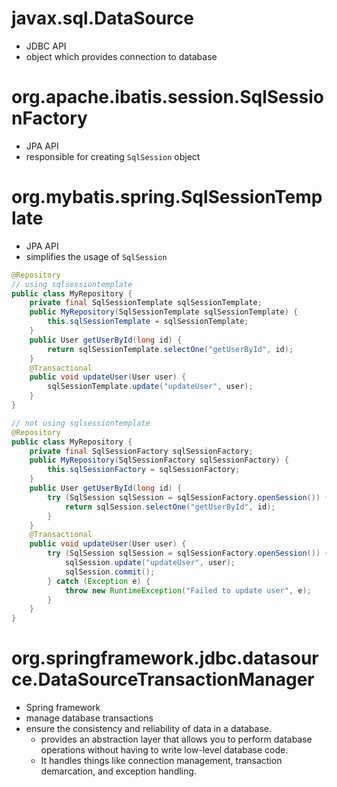 # javax.sql.DataSource
- JDBC API
- object which provides connection to database

# org.apache.ibatis.session.SqlSessionFactory
- JPA API
- responsible for creating `SqlSession` object

# org.mybatis.spring.SqlSessionTemplate
- JPA API
- simplifies the usage of `SqlSession`
```java
@Repository
// using sqlsessiontemplate
public class MyRepository {
    private final SqlSessionTemplate sqlSessionTemplate;
    public MyRepository(SqlSessionTemplate sqlSessionTemplate) {
        this.sqlSessionTemplate = sqlSessionTemplate;
    }
    public User getUserById(long id) {
        return sqlSessionTemplate.selectOne("getUserById", id);
    }
    @Transactional
    public void updateUser(User user) {
        sqlSessionTemplate.update("updateUser", user);
    }
}

// not using sqlsessiontemplate
@Repository
public class MyRepository {
    private final SqlSessionFactory sqlSessionFactory;
    public MyRepository(SqlSessionFactory sqlSessionFactory) {
        this.sqlSessionFactory = sqlSessionFactory;
    }
    public User getUserById(long id) {
        try (SqlSession sqlSession = sqlSessionFactory.openSession()) {
            return sqlSession.selectOne("getUserById", id);
        }
    }
    @Transactional
    public void updateUser(User user) {
        try (SqlSession sqlSession = sqlSessionFactory.openSession()) {
            sqlSession.update("updateUser", user);
            sqlSession.commit();
        } catch (Exception e) {
            throw new RuntimeException("Failed to update user", e);
        }
    }
}

```

# org.springframework.jdbc.datasource.DataSourceTransactionManager
- Spring framework
- manage database transactions
- ensure the consistency and reliability of data in a database.
  - provides an abstraction layer that allows you to perform database operations without having to write low-level database code. 
  - It handles things like connection management, transaction demarcation, and exception handling.